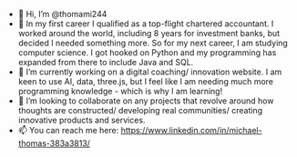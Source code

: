 - 👋 Hi, I’m @thomami244
- 👀 In my first career I qualified as a top-flight chartered accountant. I worked around the world, including 8 years for investment banks, but decided I needed something more. So for my next career, I am studying computer science. I got hooked on Python and my programming has expanded from there to include Java and SQL.
- 🌱 I’m currently working on a digital coaching/ innovation website. I am keen to use AI, data, three.js, but I feel like I am needing much more programming knowledge - which is why I am learning!
- 💞️ I’m looking to collaborate on any projects that revolve around how thoughts are constructed/ developing real communities/ creating innovative products and services.
- 📫 You can reach me here: https://www.linkedin.com/in/michael-thomas-383a3813/


